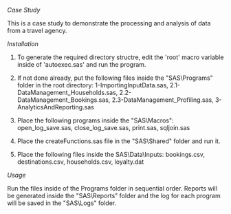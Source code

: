 _*Case Study*_

   This is a case study to demonstrate the processing and analysis of data from a travel agency. 

_*Installation*_

   1) To generate the required directory structre, edit the 'root' macro variable inside of 'autoexec.sas' and run the program.

   2) If not done already, put the following files inside the "SAS\Programs" folder in the root directory:
	1-ImportingInputData.sas, 2.1-DataManagement_Households.sas, 2.2-DataManagement_Bookings.sas, 2.3-DataManagement_Profiling.sas, 3-AnalyticsAndReporting.sas

   3) Place the following programs inside the "SAS\Macros":
	open_log_save.sas, close_log_save.sas, print.sas, sqljoin.sas

   4) Place the createFunctions.sas file in the "SAS\Shared" folder and run it.

   5) Place the following files inside the SAS\Data\Inputs:
	bookings.csv, destinations.csv, households.csv, loyalty.dat

_*Usage*_

   Run the files inside of the Programs folder in sequential order. Reports will be generated inside the
   "SAS\Reports" folder and the log for each program will be saved in the "SAS\Logs" folder.
